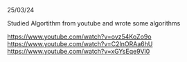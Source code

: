 25/03/24

Studied Algortithm from youtube and wrote some algorithms

https://www.youtube.com/watch?v=ovz54KoZo9o
https://www.youtube.com/watch?v=C2InORAa6hU
https://www.youtube.com/watch?v=xGYsEqe9Vl0
